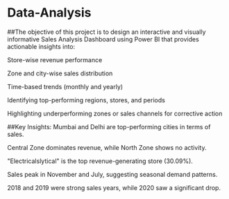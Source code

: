 # Data-Analysis
##The objective of this project is to design an interactive and visually informative Sales Analysis Dashboard using Power BI that provides actionable insights into:

Store-wise revenue performance

Zone and city-wise sales distribution

Time-based trends (monthly and yearly)

Identifying top-performing regions, stores, and periods

Highlighting underperforming zones or sales channels for corrective action


##Key Insights:
Mumbai and Delhi are top-performing cities in terms of sales.

Central Zone dominates revenue, while North Zone shows no activity.

"Electricalslytical" is the top revenue-generating store (30.09%).

Sales peak in November and July, suggesting seasonal demand patterns.

2018 and 2019 were strong sales years, while 2020 saw a significant drop.
